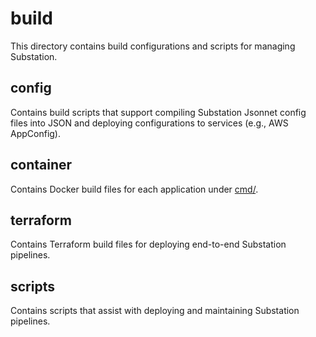 # build
This directory contains build configurations and scripts for managing Substation.

## config
Contains build scripts that support compiling Substation Jsonnet config files into JSON and deploying configurations to services (e.g., AWS AppConfig).

## container
Contains Docker build files for each application under [cmd/](/cmd/). 

## terraform
Contains Terraform build files for deploying end-to-end Substation pipelines. 

## scripts
Contains scripts that assist with deploying and maintaining Substation pipelines.
